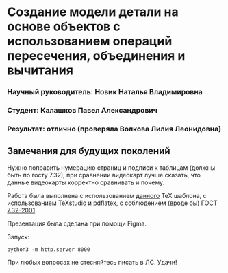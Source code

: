 # Создание модели детали на основе объектов с использованием операций пересечения, объединения и вычитания

### Научный руководитель: Новик Наталья Владимировна
### Студент: Калашков Павел Александрович

### Результат: **отлично** (проверяла Волкова Лилия Леонидовна)

## Замечания для будущих поколений
Нужно поправить нумерацию страниц и подписи к таблицам (должны быть по госту 7.32), при сравнении видеокарт лучше сказать, что данные видеокарты корректно сравнивать и почему.

Работа была выполнена с использованием [данного](https://github.com/architectv/tex-diploma-template) TeX шаблона, с использованием TeXstudio и pdflatex, с соблюдением (вроде бы) [ГОСТ 7.32-2001](https://docs.cntd.ru/document/1200026224).

Презентация была сделана при помощи Figma.

Запуск:
```
python3 -m http.server 8000
```

При любых вопросах не стесняйтесь писать в ЛС. Удачи!